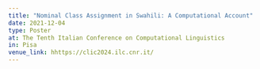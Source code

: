 ```yaml
---
title: "Nominal Class Assignment in Swahili: A Computational Account"
date: 2021-12-04
type: Poster
at: The Tenth Italian Conference on Computational Linguistics
in: Pisa
venue_link: hhttps://clic2024.ilc.cnr.it/
---
```

